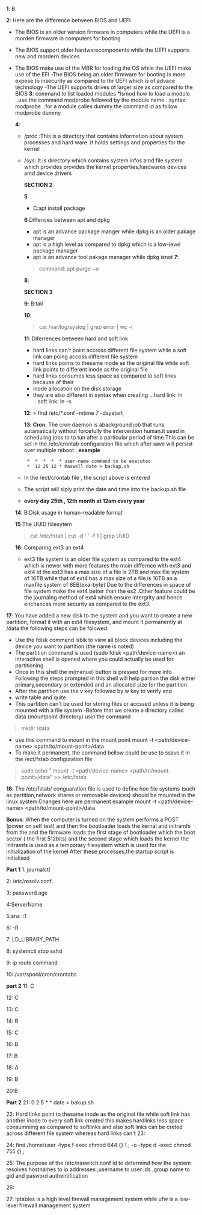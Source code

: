 **1**: B

**2**:
Here are the difference between BIOS and UEFI
- The BIOS is an older version firmware in computers while the UEFI is a
  morden firmware in computers for booting
- The BIOS support older hardwarecomponents while the UEFI supports new and
  mordern devices
- The BIOS make use of the MBR for loading the OS while the UEFI make use
    of the EFI
-The BIOS being an older firmware for booting is more expese to insecurity
   as compared to thr UEFI which is of advace technology
-The UEFI supports drives of larger size as compared to the BIOS
**3**:
  command to list loaded modules
  *lsmod
  how to load a module
  ..use the command modprobe followed by the module name
  ..syntax: modprobe <module-name>
  ..for a module calles dummy the command id as follow
    modprobe dummy

  **4**:
  * /proc :This is a directory that contains information about system processes
    and hard ware .It holds settings and properties for the kernel
  * /sys: It is directory which contains system infos amd file system which provides
    provides the kernel properties,hardwares devices amd device drivers

    **SECTION 2**

     **5**
    * C:apt install package

     **6**
      Diffences between apt and dpkg
      * apt is an advance package manger while dpkg is an older pakage manager
      * apt is a high level as compared to dpkg which is a low-level package manager
      * apt is an advance tool pakage manager while dpkg isnot
      **7**:
      > command: apt purge ~o


      

       **8**:



      **SECTION 3**

      **9**:
      B:tail
    
      **10**:
      > cat /var/log/syslog | grep error | wc -l
    
      **11**:
      Diferrences between hard and soft link
      - hard links can't point accross different file system while a soft
        link can poing accoss different file system
      - hard links points to thesame inode as the original file while soft link
        points to different inode as the original file
      - hard links consumes less space as compared to soft links because of their
      - inode allocation on the disk storage
      - they are also different in syntax when creating
        ...hard link: ln <source-file> <link>
        ...soft link: ln -s <source-file> <link>

       **12**:
        > find /etc/*.conf -mtime 7 -daystart

       **13**:
        **Cron**:
        The cron daemon is abackground job that runs autamatically without
        forcefully the intervention human.it used in scheduling jobs to
        to tun after a particular period of time.This can be set  in the
        /etc/crontab configaration file which after save will persist over
        multiple reboot .
        **example**
         
         *  *  *  *  * user-name command to be executed
         *  12 25 12 * Maxwell date > backup.sh  
      
   * In the /ect/crontab file , the script above is entered
   * The script will siply print the date and time into the backup.sh file
   * **every day 25th , 12th month  at 12am every year**

  **14**:
  B:Disk usage in human-readable format

   **15**
  The UUID fiilesytem
   > cat /etc/fstab | cut -d ' ' -f 1 | grep UUID

  **16**:
  Comparing ext3 an ext4
  * ext3 file system is an older file system as compared to the ext4
  which is newer with more features the main differnce with ext3 and
  ext4 id the ext3 has a max size of a file is  2TB and max file system of 16TB
  while that of ext4 has a max size of a file is  16TB an a maxfile system
  of 8EB(exa-byte)
  Due to the differences in space of file system make the ext4 better than
  the ex2 .Other feature could be the journalng method of ext4 which
  ensure intergrity and hence enchances more security as compared to the
  ext3.

**17**:
You have added a new disk to the system and you want to create a new partition, 
format it with an ext4 filesystem, and mount it permanently at /data
the following steps can be folowed:
- Use the fdisk command lsblk to view all block devices including the
  device you want to partition (the name is noted)
- The partition command is used (sudo fdisk <path/device-name>)
  an interactive shell is opened where you could actually be used
  for partitioning
- Once in this shell the m(menue) button is pressed for more info
  Following the steps prompted in this shell will help partion the
  disk either primary,secondary or extended and an allocated size
  for the partition
- After the partition use the v key followed by w key to verify and
- write table and quite
- This partition can't be used for storing files or accssed unless it
   is being mounted with a file system
-Before that we create a directory called data (mountpoint directory)
usin the command
> mkdir /data
- use this command to mount in the mount point 
 mount -t <file-system>  <path/device-name>  <path/to/mount-point>/data
- To make it permanent, the command bellow could be use to ssave it in
 the /ect/fstab configuration file
> sudo echo " mount -t <file-system>  <path/device-name>  <path/to/mount-point>/data" >> /etc/fstab


**18**:
The /etc/fstab/ conguaration file is used to define hoe file systems 
(such as partition,network shares or removable devices) should be mounted
in the linux system.Changes here are permanent 
example
 mount -t <file-system>  <path/device-name>  <path/to/mount-point>/data

 **Bonus**:
 When the computer is turned on the system performs a POST (power on self test) and then the bootloader loads the kernal and initramfs from the  and the firmware loads the first stage of bootloader which the boot sector ( the first 512bits) and the second stage which loads the kernel the initramfs is used as a temporary filesystem which is used for the initialization of the kernel
 After these processes,the startup script is initialised

 **Part 1**
1: journalctl

2:  /etc/resolv.conf.

3: password age

4:ServerName

5:ans  ::1

6: -R

7: LD_LIBRARY_PATH

8: systemctl stop sshd

9: ip route command 

10: /var/spool/cron/crontabs

**part 2**
11: C

12: C

13: C

14: B

15: C

16: B

17: B

18: A

19: B

20:B

**Part 2**
21:
0  2   5  *  *     date > bakup.sh

22:
Hard links point to thesame inode as the original file while soft link has another inode to every soft link created  this makes hardlinks   less space consumming as compared to softlinks and also soft links can be creted across different file system  whereas hard links can't 
23:

24:
find /home/user -type f exec chmod 644 {} \ ;  -o -type d -exec chmod 755 {} \;

25:
The purpose of the /etc/nsswitch.conf id to determind how the system resolves hostnames to ip addresses ,username  to user ids ,group name to gid and pasword authentification

26:

27:
iptables is a high level firewall management system while ufw is a low-level firewall management system 
    
